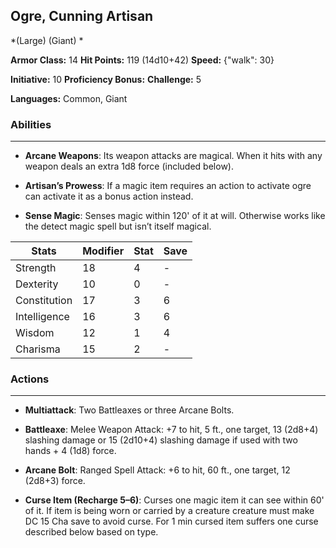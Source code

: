 ## Ogre, Cunning Artisan
*(Large) (Giant) *

**Armor Class:** 14
**Hit Points:** 119 (14d10+42)
**Speed:** {"walk": 30}

**Initiative:** 10
**Proficiency Bonus:**
**Challenge:** 5

**Languages:** Common, Giant

### Abilities
 --- 
- **Arcane Weapons**: Its weapon attacks are magical. When it hits with any weapon deals an extra 1d8 force (included below).

- **Artisan’s Prowess**: If a magic item requires an action to activate ogre can activate it as a bonus action instead.

- **Sense Magic**: Senses magic within 120' of it at will. Otherwise works like the detect magic spell but isn’t itself magical.



| Stats | Modifier | Stat | Save
| ---- | ---- | ---- | ---- |
| Strength | 18 | 4 | - |
| Dexterity | 10 | 0 | - |
| Constitution | 17 | 3 | 6 |
| Intelligence | 16 | 3 | 6 |
| Wisdom | 12 | 1 | 4 |
| Charisma | 15 | 2 | - |

### Actions
 --- 
- **Multiattack**: Two Battleaxes or three Arcane Bolts.

- **Battleaxe**: Melee Weapon Attack: +7 to hit, 5 ft., one target, 13 (2d8+4) slashing damage or 15 (2d10+4) slashing damage if used with two hands + 4 (1d8) force.

- **Arcane Bolt**: Ranged Spell Attack: +6 to hit, 60 ft., one target, 12 (2d8+3) force.

- **Curse Item (Recharge 5–6)**: Curses one magic item it can see within 60' of it. If item is being worn or carried by a creature creature must make DC 15 Cha save to avoid curse. For 1 min cursed item suffers one curse described below based on type.

